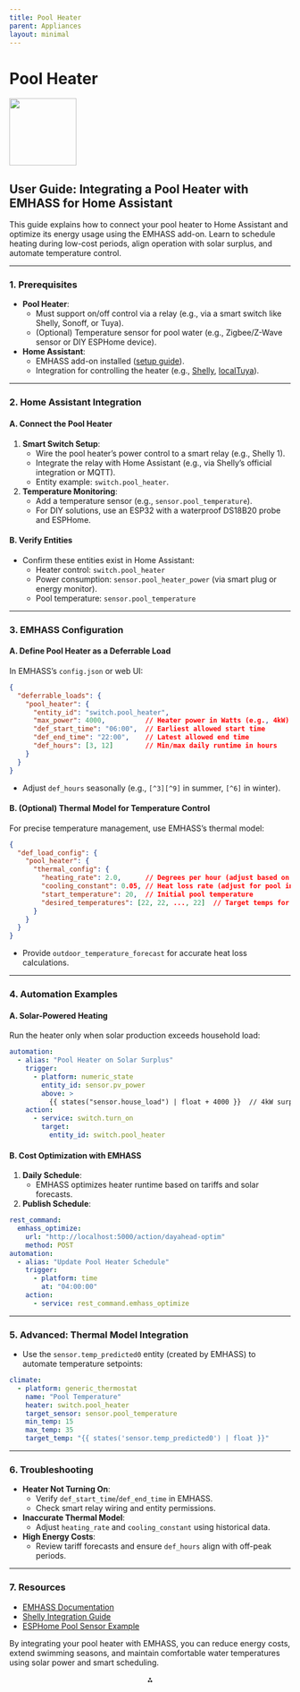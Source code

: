 ```yaml
---
title: Pool Heater
parent: Appliances
layout: minimal
---
```


# Pool Heater

<img src="https://r2cdn.perplexity.ai/pplx-full-logo-primary-dark%402x.png" class="logo" width="120"/>

## User Guide: Integrating a Pool Heater with EMHASS for Home Assistant

This guide explains how to connect your pool heater to Home Assistant and optimize its energy usage using the EMHASS add-on. Learn to schedule heating during low-cost periods, align operation with solar surplus, and automate temperature control.

---

### **1. Prerequisites**

- **Pool Heater**:
    - Must support on/off control via a relay (e.g., via a smart switch like Shelly, Sonoff, or Tuya).
    - (Optional) Temperature sensor for pool water (e.g., Zigbee/Z-Wave sensor or DIY ESPHome device).
- **Home Assistant**:
    - EMHASS add-on installed ([setup guide](https://emhass.readthedocs.io)).
    - Integration for controlling the heater (e.g., [Shelly](https://www.home-assistant.io/integrations/shelly/), [localTuya](https://github.com/rospogrigio/localtuya)).

---

### **2. Home Assistant Integration**

#### **A. Connect the Pool Heater**

1. **Smart Switch Setup**:
    - Wire the pool heater’s power control to a smart relay (e.g., Shelly 1).
    - Integrate the relay with Home Assistant (e.g., via Shelly’s official integration or MQTT).
    - Entity example: `switch.pool_heater`.
2. **Temperature Monitoring**:
    - Add a temperature sensor (e.g., `sensor.pool_temperature`).
    - For DIY solutions, use an ESP32 with a waterproof DS18B20 probe and ESPHome.

#### **B. Verify Entities**

- Confirm these entities exist in Home Assistant:
    - Heater control: `switch.pool_heater`
    - Power consumption: `sensor.pool_heater_power` (via smart plug or energy monitor).
    - Pool temperature: `sensor.pool_temperature`

---

### **3. EMHASS Configuration**

#### **A. Define Pool Heater as a Deferrable Load**

In EMHASS’s `config.json` or web UI:

```json  
{  
  "deferrable_loads": {  
    "pool_heater": {  
      "entity_id": "switch.pool_heater",  
      "max_power": 4000,          // Heater power in Watts (e.g., 4kW)  
      "def_start_time": "06:00",  // Earliest allowed start time  
      "def_end_time": "22:00",    // Latest allowed end time  
      "def_hours": [3, 12]        // Min/max daily runtime in hours  
    }  
  }  
}  
```

- Adjust `def_hours` seasonally (e.g., `[^3][^9]` in summer, `[^6]` in winter).


#### **B. (Optional) Thermal Model for Temperature Control**

For precise temperature management, use EMHASS’s thermal model:

```json  
{  
  "def_load_config": {  
    "pool_heater": {  
      "thermal_config": {  
        "heating_rate": 2.0,      // Degrees per hour (adjust based on heater capacity)  
        "cooling_constant": 0.05, // Heat loss rate (adjust for pool insulation)  
        "start_temperature": 20,  // Initial pool temperature  
        "desired_temperatures": [22, 22, ..., 22]  // Target temps for each timestep  
      }  
    }  
  }  
}  
```

- Provide `outdoor_temperature_forecast` for accurate heat loss calculations.

---

### **4. Automation Examples**

#### **A. Solar-Powered Heating**

Run the heater only when solar production exceeds household load:

```yaml  
automation:  
  - alias: "Pool Heater on Solar Surplus"  
    trigger:  
      - platform: numeric_state  
        entity_id: sensor.pv_power  
        above: >  
          {{ states("sensor.house_load") | float + 4000 }}  // 4kW surplus  
    action:  
      - service: switch.turn_on  
        target:  
          entity_id: switch.pool_heater  
```


#### **B. Cost Optimization with EMHASS**

1. **Daily Schedule**:
    - EMHASS optimizes heater runtime based on tariffs and solar forecasts.
2. **Publish Schedule**:

```yaml  
rest_command:  
  emhass_optimize:  
    url: "http://localhost:5000/action/dayahead-optim"  
    method: POST  
automation:  
  - alias: "Update Pool Heater Schedule"  
    trigger:  
      - platform: time  
        at: "04:00:00"  
    action:  
      - service: rest_command.emhass_optimize  
```


---

### **5. Advanced: Thermal Model Integration**

- Use the `sensor.temp_predicted0` entity (created by EMHASS) to automate temperature setpoints:

```yaml  
climate:  
  - platform: generic_thermostat  
    name: "Pool Temperature"  
    heater: switch.pool_heater  
    target_sensor: sensor.pool_temperature  
    min_temp: 15  
    max_temp: 35  
    target_temp: "{{ states('sensor.temp_predicted0') | float }}"  
```


---

### **6. Troubleshooting**

- **Heater Not Turning On**:
    - Verify `def_start_time`/`def_end_time` in EMHASS.
    - Check smart relay wiring and entity permissions.
- **Inaccurate Thermal Model**:
    - Adjust `heating_rate` and `cooling_constant` using historical data.
- **High Energy Costs**:
    - Review tariff forecasts and ensure `def_hours` align with off-peak periods.

---

### **7. Resources**

- [EMHASS Documentation](https://emhass.readthedocs.io)
- [Shelly Integration Guide](https://www.home-assistant.io/integrations/shelly/)
- [ESPHome Pool Sensor Example](https://esphome.io/components/sensor/dallas.html)

By integrating your pool heater with EMHASS, you can reduce energy costs, extend swimming seasons, and maintain comfortable water temperatures using solar power and smart scheduling.

<div style="text-align: center">⁂</div>

[^1]: https://community.home-assistant.io/t/emhass-an-energy-management-for-home-assistant/338126/1020

[^2]: https://emhass.readthedocs.io/en/latest/thermal_model.html

[^3]: https://emhass.readthedocs.io/en/latest/study_case.html

[^4]: https://github.com/davidusb-geek/emhass

[^5]: https://www.reddit.com/r/homeassistant/comments/utczrn/pool_heater_automation_and_control/

[^6]: https://community.home-assistant.io/t/emhass-an-energy-management-for-home-assistant/338126

[^7]: https://community.home-assistant.io/t/emhass-an-energy-management-for-home-assistant/338126?page=2

[^8]: https://community.home-assistant.io/t/emhass-an-energy-management-for-home-assistant/338126/89

[^9]: https://community.home-assistant.io/t/emhass-an-energy-management-for-home-assistant/338126?page=40

[^10]: https://github.com/siku2/hass-emhass

